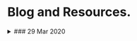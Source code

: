 # Blog and Resources.

<details><summary>### 29 Mar 2020</summary>

In the crazy world that is COVID-19, I've been able to get more into coding that I have in a very long time. I guess for a lot of people this is an extremely trying time. But through this week, I've been trying to collect a number of resources as I start to learn more and more to do with Python. This includes content that is explaining work flow of projects to a number of resources that are currently offering discounts for people effected by COVID-19. I'll list these periodically. Mainly because I want a place to keep all these resources for myself but if anyone stumbles upon this little repo, they too can have access to everything that I've found.

</details>
